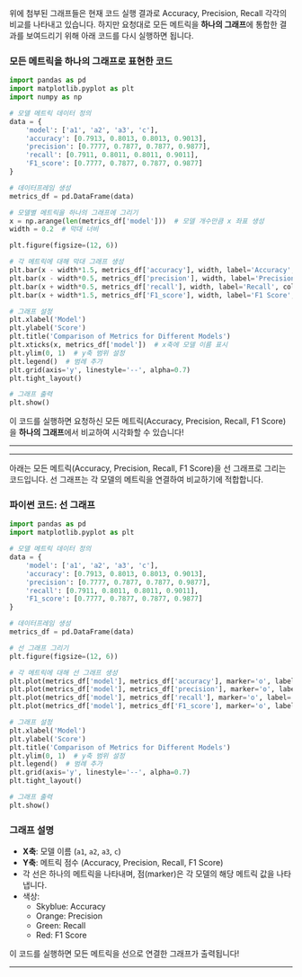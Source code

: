 위에 첨부된 그래프들은 현재 코드 실행 결과로 Accuracy, Precision, Recall 각각의 비교를 나타내고 있습니다. 하지만 요청대로 모든 메트릭을 **하나의 그래프**에 통합한 결과를 보여드리기 위해 아래 코드를 다시 실행하면 됩니다.

### **모든 메트릭을 하나의 그래프로 표현한 코드**
```python
import pandas as pd
import matplotlib.pyplot as plt
import numpy as np

# 모델 메트릭 데이터 정의
data = {
    'model': ['a1', 'a2', 'a3', 'c'],
    'accuracy': [0.7913, 0.8013, 0.8013, 0.9013],
    'precision': [0.7777, 0.7877, 0.7877, 0.9877],
    'recall': [0.7911, 0.8011, 0.8011, 0.9011],
    'F1_score': [0.7777, 0.7877, 0.7877, 0.9877]
}

# 데이터프레임 생성
metrics_df = pd.DataFrame(data)

# 모델별 메트릭을 하나의 그래프에 그리기
x = np.arange(len(metrics_df['model']))  # 모델 개수만큼 x 좌표 생성
width = 0.2  # 막대 너비

plt.figure(figsize=(12, 6))

# 각 메트릭에 대해 막대 그래프 생성
plt.bar(x - width*1.5, metrics_df['accuracy'], width, label='Accuracy', color='skyblue')
plt.bar(x - width*0.5, metrics_df['precision'], width, label='Precision', color='orange')
plt.bar(x + width*0.5, metrics_df['recall'], width, label='Recall', color='green')
plt.bar(x + width*1.5, metrics_df['F1_score'], width, label='F1 Score', color='red')

# 그래프 설정
plt.xlabel('Model')
plt.ylabel('Score')
plt.title('Comparison of Metrics for Different Models')
plt.xticks(x, metrics_df['model'])  # x축에 모델 이름 표시
plt.ylim(0, 1)  # y축 범위 설정
plt.legend()  # 범례 추가
plt.grid(axis='y', linestyle='--', alpha=0.7)
plt.tight_layout()

# 그래프 출력
plt.show()
```

이 코드를 실행하면 요청하신 모든 메트릭(Accuracy, Precision, Recall, F1 Score)을 **하나의 그래프**에서 비교하여 시각화할 수 있습니다!

---
---
아래는 모든 메트릭(Accuracy, Precision, Recall, F1 Score)을 선 그래프로 그리는 코드입니다. 선 그래프는 각 모델의 메트릭을 연결하여 비교하기에 적합합니다.

### **파이썬 코드: 선 그래프**
```python
import pandas as pd
import matplotlib.pyplot as plt

# 모델 메트릭 데이터 정의
data = {
    'model': ['a1', 'a2', 'a3', 'c'],
    'accuracy': [0.7913, 0.8013, 0.8013, 0.9013],
    'precision': [0.7777, 0.7877, 0.7877, 0.9877],
    'recall': [0.7911, 0.8011, 0.8011, 0.9011],
    'F1_score': [0.7777, 0.7877, 0.7877, 0.9877]
}

# 데이터프레임 생성
metrics_df = pd.DataFrame(data)

# 선 그래프 그리기
plt.figure(figsize=(12, 6))

# 각 메트릭에 대해 선 그래프 생성
plt.plot(metrics_df['model'], metrics_df['accuracy'], marker='o', label='Accuracy', color='skyblue')
plt.plot(metrics_df['model'], metrics_df['precision'], marker='o', label='Precision', color='orange')
plt.plot(metrics_df['model'], metrics_df['recall'], marker='o', label='Recall', color='green')
plt.plot(metrics_df['model'], metrics_df['F1_score'], marker='o', label='F1 Score', color='red')

# 그래프 설정
plt.xlabel('Model')
plt.ylabel('Score')
plt.title('Comparison of Metrics for Different Models')
plt.ylim(0, 1)  # y축 범위 설정
plt.legend()  # 범례 추가
plt.grid(axis='y', linestyle='--', alpha=0.7)
plt.tight_layout()

# 그래프 출력
plt.show()
```

### **그래프 설명**
- **X축**: 모델 이름 (`a1`, `a2`, `a3`, `c`)
- **Y축**: 메트릭 점수 (Accuracy, Precision, Recall, F1 Score)
- 각 선은 하나의 메트릭을 나타내며, 점(marker)은 각 모델의 해당 메트릭 값을 나타냅니다.
- 색상:
  - Skyblue: Accuracy
  - Orange: Precision
  - Green: Recall
  - Red: F1 Score

이 코드를 실행하면 모든 메트릭을 선으로 연결한 그래프가 출력됩니다!

---

